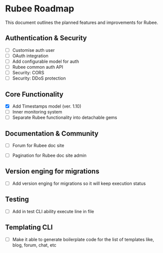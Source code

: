 # Rubee Roadmap

This document outlines the planned features and improvements for Rubee.

## Authentication & Security
- [ ] Customise auth user
- [ ] OAuth integration
- [ ] Add configurable model for auth
- [ ] Rubee common auth API
- [ ] Security: CORS
- [ ] Security: DDoS protection

## Core Functionality
- [x] Add Timestamps model (ver. 1.10)
- [ ] Inner monitoring system
- [ ] Separate Rubee functionality into detachable gems

## Documentation & Community
- [ ] Forum for Rubee doc site
- [ ] Pagination for Rubee doc site admin


## Version enging for migrations
- [ ] Add version enging for migrations so it will keep execution status

## Testing
- [ ] Add in test CLI ability execute line in file

## Templating CLI
- [ ] Make it able to generate boilerplate code for the list of templates like, blog, forum, chat, etc


